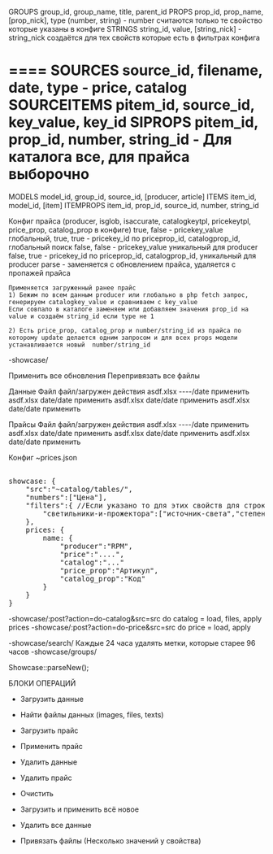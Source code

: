 

GROUPS		group_id, group_name, title, parent_id
PROPS 		prop_id, prop_name, [prop_nick], type (number, string) - number считаются только те свойство которые указаны в конфиге
STRINGS 	string_id, value, [string_nick] - string_nick создаётся для тех свойств которые есть в фильтрах конфига

====
SOURCES 	source_id, filename, date, type - price, catalog 
SOURCEITEMS	pitem_id, source_id, key_value, key_id
SIPROPS		pitem_id, prop_id, number, string_id - Для каталога все, для прайса выборочно
====

MODELS		model_id, group_id, source_id, [producer, article]
ITEMS		item_id, model_id, [item]
ITEMPROPS	item_id, prop_id, source_id, number, string_id


Конфиг прайса	(producer, isglob, isaccurate, catalogkeytpl, pricekeytpl, price_prop, catalog_prop в конфиге)
	true, false		- pricekey_value глобальный, 
	true, true 		- pricekey_id по priceprop_id, catalogprop_id, глобальный поиск
	false, false 	- pricekey_value уникальный для producer
	false, true	 	- pricekey_id по priceprop_id, catalogprop_id, уникальный для producer
	parse - заменяется с обновлением прайса, удаляется с пропажей прайса		

	

	Применяется загруженный ранее прайс
	1) Бежим по всем данным producer или глобально в php fetch запрос, генерируем catalogkey_value и сравниваем с key_value
	Если совпало в каталоге заменяем или добавляем значения prop_id на value и создаём string_id если type не 1

	2) Есть price_prop, catalog_prop и number/string_id из прайса по которому update делается одним запросом и для всех props модели устанавливается новый  number/string_id


-showcase/

Применить все обновления
Перепривязать все файлы

Данные
Файл		файл/загружен 	действия
asdf.xlsx 	----/date 		применить
asdf.xlsx 	date/date 		применить
asdf.xlsx 	date/date 		применить
asdf.xlsx 	date/date 		применить

Прайсы
Файл		файл/загружен 	действия
asdf.xlsx 	----/date 		применить
asdf.xlsx 	date/date 		применить
asdf.xlsx 	date/date 		применить
asdf.xlsx 	date/date 		применить

Конфиг ~prices.json
<pre>

showcase: {
	"src":"~catalog/tables/",
	"numbers":["Цена"],
	"filters":{ //Если указано то для этих свойств для строк и bool создаётся string_nick, заполняется filters
		"светильники-и-прожектора":["источник-света","степень-защиты"]
	},
	prices: {
		name: {
			"producer":"RPM",
			"price":"....",
			"catalog":"..."
			"price_prop":"Артикул",
			"catalog_prop":"Код"
		}
	}
}
</pre>

-showcase/:post?action=do-catalog&src=src
	do catalog = load, files, apply prices
-showcase/:post?action=do-price&src=src
	do price = load, apply

-showcase/search/
Каждые 24 часа удалять метки, которые старее 96 часов
-showcase/groups/

Showcase::parseNew();


БЛОКИ ОПЕРАЦИЙ
- Загрузить данные
- Найти файлы данных (images, files, texts)
- Загрузить прайс
- Применить прайс


- Удалить данные
- Удалить прайс

- Очистить
- Загрузить и применить всё новое
- Удалить все данные

- Привязать файлы (Несколько значений у свойства)

















